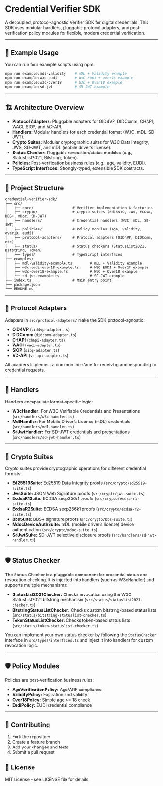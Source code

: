 # Credential Verifier SDK

A decoupled, protocol-agnostic Verifier SDK for digital credentials. This SDK uses modular handlers, pluggable protocol adapters, and post-verification policy modules for flexible, modern credential verification.

---

## 🚀 Example Usage

You can run four example scripts using npm:

```sh
npm run example:mdl-validity    # mDL + Validity example
npm run example:w3c-eudi        # W3C EUDI + Over18 example
npm run example:w3c-over18      # W3C + Over18 example
npm run example:sd-jwt          # SD-JWT example
```

---

## 🏗️ Architecture Overview

- **Protocol Adapters:** Pluggable adapters for OID4VP, DIDComm, CHAPI, WACI, SIOP, and VC-API.
- **Handlers:** Modular handlers for each credential format (W3C, mDL, SD-JWT).
- **Crypto Suites:** Modular cryptographic suites for W3C Data Integrity, JWS, SD-JWT, and mDL (mobile driver’s license).
- **Status Checker:** Pluggable revocation/status modules (e.g., StatusList2021, Bitstring, Token).
- **Policies:** Post-verification business rules (e.g., age, validity, EUDI).
- **TypeScript Interfaces:** Strongly-typed, extensible SDK contracts.

---

## 📁 Project Structure

```
credential-verifier-sdk/
├── src/
│   ├── core/                  # Verifier implementation & factories
│   ├── crypto/                # Crypto suites (Ed25519, JWS, ECDSA, BBS+, mDoc, SD-JWT)
│   ├── handlers/              # Credential handlers (W3C, mDL, SD-JWT)
│   ├── policies/              # Policy modules (age, validity, over18, eudi)
│   ├── protocol-adapters/     # Protocol adapters (OID4VP, DIDComm, etc)
│   ├── status/                # Status checkers (StatusList2021, Bitstring, Token)
│   └── types/                 # TypeScript interfaces
├── examples/
│   ├── mdl-validity-example.ts        # mDL + Validity example
│   ├── w3c-eudi-over18-example.ts     # W3C EUDI + Over18 example
│   ├── w3c-over18-example.ts          # W3C + Over18 example
│   └── sd-jwt-example.ts              # SD-JWT example
├── index.ts                   # Main entry point
├── package.json
└── README.md
```

---

## 🔌 Protocol Adapters

Adapters in `src/protocol-adapters/` make the SDK protocol-agnostic:

- **OID4VP** (`oid4vp-adapter.ts`)
- **DIDComm** (`didcomm-adapter.ts`)
- **CHAPI** (`chapi-adapter.ts`)
- **WACI** (`waci-adapter.ts`)
- **SIOP** (`siop-adapter.ts`)
- **VC-API** (`vc-api-adapter.ts`)

All adapters implement a common interface for receiving and responding to credential requests.

---

## 🧩 Handlers

Handlers encapsulate format-specific logic:

- **W3cHandler:** For W3C Verifiable Credentials and Presentations (`src/handlers/w3c-handler.ts`)
- **MdlHandler:** For Mobile Driver’s License (mDL) credentials (`src/handlers/mdl-handler.ts`)
- **SdJwtHandler:** For SD-JWT credentials and presentations (`src/handlers/sd-jwt-handler.ts`)

---

## 🔑 Crypto Suites

Crypto suites provide cryptographic operations for different credential formats:

- **Ed25519Suite:** Ed25519 Data Integrity proofs (`src/crypto/ed25519-suite.ts`)
- **JwsSuite:** JSON Web Signature proofs (`src/crypto/jws-suite.ts`)
- **EcdsaR1Suite:** ECDSA secp256r1 proofs (`src/crypto/ecdsa-r1-suite.ts`)
- **EcdsaR2Suite:** ECDSA secp256k1 proofs (`src/crypto/ecdsa-r2-suite.ts`)
- **BbsSuite:** BBS+ signature proofs (`src/crypto/bbs-suite.ts`)
- **MdocDeviceAuthSuite:** mDL (mobile driver’s license) device authentication (`src/crypto/mdoc-suite.ts`)
- **SdJwtSuite:** SD-JWT selective disclosure proofs (`src/handlers/sd-jwt-handler.ts`)

---

## 🛡️ Status Checker

The Status Checker is a pluggable component for credential status and revocation checking. It is injected into handlers (such as W3cHandler) and supports multiple mechanisms:

- **StatusList2021Checker:** Checks revocation using the W3C StatusList2021 bitstring mechanism (`src/status/statuslist2021-checker.ts`)
- **BitstringStatusListChecker:** Checks custom bitstring-based status lists (`src/status/bitstring-statuslist-checker.ts`)
- **TokenStatusListChecker:** Checks token-based status lists (`src/status/token-statuslist-checker.ts`)

You can implement your own status checker by following the `StatusChecker` interface in `src/types/interfaces.ts` and inject it into handlers for custom revocation logic.

---

## 🛡️ Policy Modules

Policies are post-verification business rules:

- **AgeVerificationPolicy:** Age/ARF compliance
- **ValidityPolicy:** Expiration and validity
- **Over18Policy:** Simple age >= 18 check
- **EudiPolicy:** EUDI credential compliance

---

## 🤝 Contributing

1. Fork the repository
2. Create a feature branch
3. Add your changes and tests
4. Submit a pull request

## 📄 License

MIT License - see LICENSE file for details. 